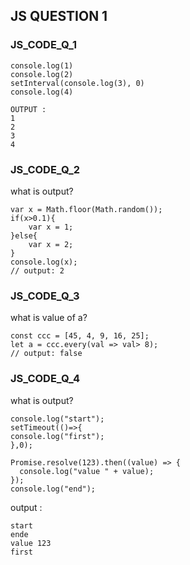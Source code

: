 ## JS QUESTION 1
### JS_CODE_Q_1
```
console.log(1)
console.log(2)
setInterval(console.log(3), 0)
console.log(4)
```
```
OUTPUT : 
1
2
3
4
``` 
### JS_CODE_Q_2
what is output?
```
var x = Math.floor(Math.random());
if(x>0.1){
    var x = 1; 
}else{
    var x = 2;
}
console.log(x);      
// output: 2
``` 

### JS_CODE_Q_3
what is value of a?
```
const ccc = [45, 4, 9, 16, 25];
let a = ccc.every(val => val> 8);
// output: false
``` 

### JS_CODE_Q_4
what is output?
```
console.log("start");
setTimeout(()=>{
console.log("first");
},0);

Promise.resolve(123).then((value) => {
  console.log("value " + value);
});
console.log("end");
``` 
output : 
```
start
ende
value 123
first
```







